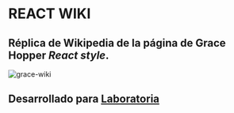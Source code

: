 # REACT WIKI

## Réplica de Wikipedia de la página de Grace Hopper _React style_.

![grace-wiki](https://user-images.githubusercontent.com/32287019/36962533-fce724e8-201d-11e8-891c-cf908148cfd9.JPG)

## Desarrollado para [Laboratoria](http://laboratoria.la) 